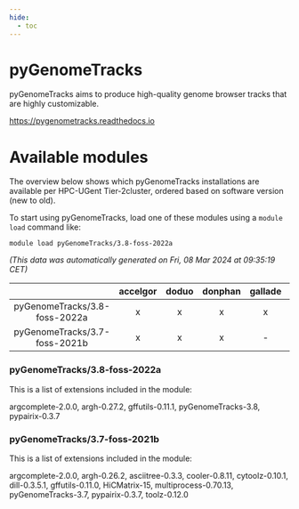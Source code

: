 ```yaml
---
hide:
  - toc
---
```


pyGenomeTracks
==============


pyGenomeTracks aims to produce high-quality genome browser tracks that are highly customizable.

https://pygenometracks.readthedocs.io
# Available modules


The overview below shows which pyGenomeTracks installations are available per HPC-UGent Tier-2cluster, ordered based on software version (new to old).

To start using pyGenomeTracks, load one of these modules using a `module load` command like:

```shell
module load pyGenomeTracks/3.8-foss-2022a
```

*(This data was automatically generated on Fri, 08 Mar 2024 at 09:35:19 CET)*  

| |accelgor|doduo|donphan|gallade|joltik|skitty|
| :---: | :---: | :---: | :---: | :---: | :---: | :---: |
|pyGenomeTracks/3.8-foss-2022a|x|x|x|x|x|x|
|pyGenomeTracks/3.7-foss-2021b|x|x|x|-|x|x|


### pyGenomeTracks/3.8-foss-2022a

This is a list of extensions included in the module:

argcomplete-2.0.0, argh-0.27.2, gffutils-0.11.1, pyGenomeTracks-3.8, pypairix-0.3.7

### pyGenomeTracks/3.7-foss-2021b

This is a list of extensions included in the module:

argcomplete-2.0.0, argh-0.26.2, asciitree-0.3.3, cooler-0.8.11, cytoolz-0.10.1, dill-0.3.5.1, gffutils-0.11.0, HiCMatrix-15, multiprocess-0.70.13, pyGenomeTracks-3.7, pypairix-0.3.7, toolz-0.12.0